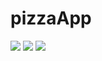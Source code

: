 # pizzaApp
![](https://i.imgur.com/6HJR1Cx.png)
![](https://i.imgur.com/l52CW7q.png)
![](https://i.imgur.com/TqEZhKN.png)
